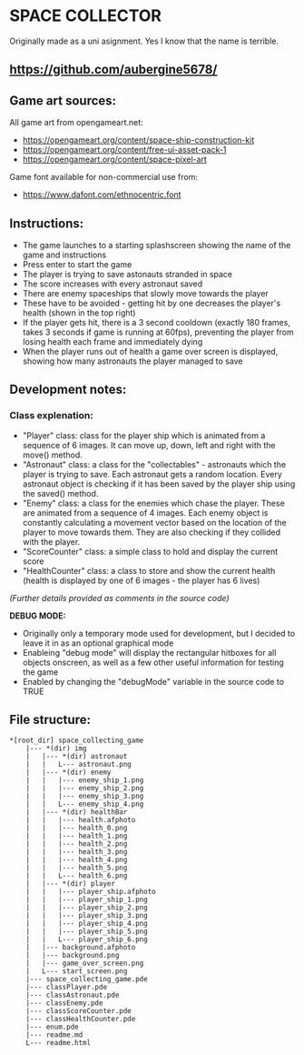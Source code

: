 # SPACE COLLECTOR
Originally made as a uni asignment. Yes I know that the name is terrible.

## https://github.com/aubergine5678/

## Game art sources:
All game art from opengameart.net:

- https://opengameart.org/content/space-ship-construction-kit
- https://opengameart.org/content/free-ui-asset-pack-1
- https://opengameart.org/content/space-pixel-art

Game font available for non-commercial use from:
- https://www.dafont.com/ethnocentric.font

## Instructions:
- The game launches to a starting splashscreen showing the name of the game and instructions
- Press enter to start the game
- The player is trying to save astonauts stranded in space
- The score increases with every astronaut saved
- There are enemy spaceships that slowly move towards the player
- These have to be avoided - getting hit by one decreases the player's health (shown in the top right)
- If the player gets hit, there is a 3 second cooldown (exactly 180 frames, takes 3 seconds if game is running at 60fps), preventing the player from losing health each frame and immediately dying
- When the player runs out of health a game over screen is displayed, showing how many astronauts the player managed to save

## Development notes:

### Class explenation:
- "Player" class: class for the player ship which is animated from a sequence of 6 images. It can move up, down, left and right with the move() method.
- "Astronaut" class: a class for the "collectables" - astronauts which the player is trying to save. Each astronaut gets a random location. Every astronaut object is checking if it has been saved by the player ship using the saved() method.
- "Enemy" class: a class for the enemies which chase the player. These are animated from a sequence of 4 images. Each enemy object is constantly calculating a movement vector based on the location of the player to move towards them. They are also checking if they collided with the player.
- "ScoreCounter" class: a simple class to hold and display the current score
- "HealthCounter" class: a class to store and show the current health (health is displayed by one of 6 images - the player has 6 lives)

*(Further details provided as comments in the source code)*

**DEBUG MODE:**
- Originally only a temporary mode used for development, but I decided to leave it in as an optional graphical mode
- Enableing "debug mode" will display the rectangular hitboxes for all objects onscreen, as well as a few other useful information for testing the game
- Enabled by changing the "debugMode" variable in the source code to TRUE

## File structure:
```
*[root_dir] space_collecting_game
	|--- *(dir) img 
	|	|--- *(dir) astronaut
	|	|	L--- astronaut.png
	|	|--- *(dir) enemy
	|	|	|--- enemy_ship_1.png
	|	|	|--- enemy_ship_2.png
	|	|	|--- enemy_ship_3.png
	|	|	L--- enemy_ship_4.png
	|	|--- *(dir) healthBar
	|	|	|--- health.afphoto
	|	|	|--- health_0.png
	|	|	|--- health_1.png
	|	|	|--- health_2.png
	|	|	|--- health_3.png
	|	|	|--- health_4.png
	|	|	|--- health_5.png
	|	|	L--- health_6.png
	|	|--- *(dir) player
	|	|	|--- player_ship.afphoto
	|	|	|--- player_ship_1.png
	|	|	|--- player_ship_2.png
	|	|	|--- player_ship_3.png
	|	|	|--- player_ship_4.png
	|	|	|--- player_ship_5.png
	|	|	L--- player_ship_6.png
	|	|--- background.afphoto
	|	|--- background.png
	|	|--- game_over_screen.png
	|	L--- start_screen.png
	|--- space_collecting_game.pde
	|--- classPlayer.pde
	|--- classAstronaut.pde
	|--- classEnemy.pde
	|--- classScoreCounter.pde
	|--- classHealthCounter.pde
	|--- enum.pde
	|--- readme.md
	L--- readme.html
```
